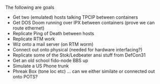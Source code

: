 The following are goals 

- Get two (emulated) hosts talking TPCIP between containers
- Get DOS Doom running over IPX between containers (prove we can route ethernet) 
- Replicate Ping of Death between hosts
- Replicate RTM work
- Wiz onto a mail server (on RTM worm)
- Connect out onto physical (needed for hardware interfacing?)
- Replicate some of the Stok/Ledbeater ansi stuff from DefCon31
- Get an old school fido-node BBS up
- Simulate a US Phone trunk
- Phreak Box (tone loc etc) ... can we either similate or connected out onto POTS?


